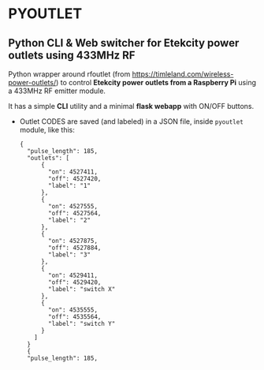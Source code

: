 **PYOUTLET**
============

Python CLI & Web switcher for Etekcity power outlets using 433MHz RF
--------------------------------------------------------------------

Python wrapper around rfoutlet (from https://timleland.com/wireless-power-outlets/)
to control **Etekcity power outlets from a Raspberry Pi** using a 433MHz RF emitter module.

It has a simple **CLI** utility and a minimal **flask webapp** with ON/OFF buttons.

- Outlet CODES are saved (and labeled) in a JSON file, inside `pyoutlet` module, like this:

	  {
	    "pulse_length": 185,
	    "outlets": [
			{
			  "on": 4527411,
			  "off": 4527420,
			  "label": "1"
			},
			{
			  "on": 4527555,
			  "off": 4527564,
			  "label": "2"
			},
			{
			  "on": 4527875,
			  "off": 4527884,
			  "label": "3"
			},
			{
			  "on": 4529411,
			  "off": 4529420,
			  "label": "switch X"
			},
			{
			  "on": 4535555,
			  "off": 4535564,
			  "label": "switch Y"
			}
		  ]
		}
		{
		"pulse_length": 185,
